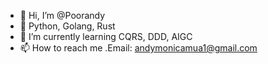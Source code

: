 - 👋 Hi, I’m @Poorandy
- 👀 Python, Golang, Rust
- 🌱 I’m currently learning CQRS, DDD, AIGC
- 📫 How to reach me .Email: andymonicamua1@gmail.com

<!---
Poorandy/Poorandy is a ✨ special ✨ repository because its `README.md` (this file) appears on your GitHub profile.
You can click the Preview link to take a look at your changes.
--->
